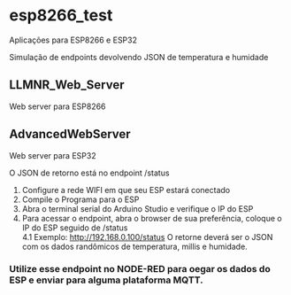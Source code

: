 # esp8266_test

Aplicações para ESP8266 e ESP32

Simulação de endpoints devolvendo JSON de temperatura e humidade

## LLMNR_Web_Server
Web server para ESP8266

## AdvancedWebServer
Web server para ESP32

O JSON de retorno está no endpoint /status

1. Configure a rede WIFI em que seu ESP estará conectado 
2. Compile o Programa para o ESP 
3. Abra o terminal serial do Arduino Studio e verifique o IP do ESP
4. Para acessar o endpoint, abra o browser de sua preferência, coloque o IP do ESP seguido de /status  
4.1 Exemplo: http://192.168.0.100/status
  O retorne deverá ser o JSON com os dados randômicos de temperatura, millis e humidade.
  
### Utilize esse endpoint no NODE-RED para oegar os dados do ESP e enviar para alguma plataforma MQTT.
